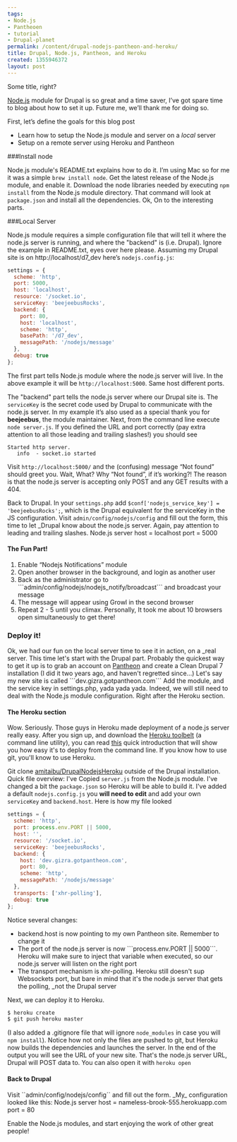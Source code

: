 ```yaml
---
tags:
- Node.js
- Pantheoen
- tutorial
- Drupal-planet
permalink: /content/drupal-nodejs-pantheon-and-heroku/
title: Drupal, Node.js, Pantheon, and Heroku
created: 1355946372
layout: post
---
```

Some title, right?

[Node.js](http://drupal.org/project/nodejs) module for Drupal is so great and a time saver, I’ve got spare time to blog about how to set it up. Future me, we’ll thank me for doing so.

First, let’s define the goals for this blog post

* Learn how to setup the Node.js module and server on a _local_ server
* Setup on  a remote server using Heroku and Pantheon

<!-- more -->

###Install node

Node.js module's README.txt explains how to do it. I’m using Mac so for me it was a simple ``brew install node``.
Get the latest release of the Node.js module, and enable it.
Download the node libraries needed by executing ``npm install`` from the Node.js module directory. That command will look at ```package.json``` and install all the dependencies.
Ok, On to the interesting parts.

###Local Server

Node.js module requires a simple configuration file that will tell it where the node.js server is running, and where the "backend" is (i.e. Drupal). Ignore the example in README.txt, eyes over here please.
Assuming my Drupal site is on http://localhost/d7_dev here’s ``nodejs.config.js``:

```javascript
settings = {
  scheme: 'http',
  port: 5000,
  host: 'localhost',
  resource: '/socket.io',
  serviceKey: 'beejeebusRocks',
  backend: {
    port: 80,
    host: 'localhost',
    scheme: 'http',
    basePath: '/d7_dev',
    messagePath: '/nodejs/message'
  },
  debug: true
};
```

The first part tells Node.js module where the node.js server will live. In the above example it will be ``http://localhost:5000``. Same host different ports.

The "backend" part tells the node.js server where our Drupal site is.
The ``serviceKey`` is the secret code used by Drupal to communicate with the node.js server. In my example it’s also used as a special thank you for <strong>beejeebus</strong>, the module maintainer.
Next, from the command line execute ```node server.js```. If you defined the URL and port correctly (pay extra attention to all those leading and trailing slashes!) you should see

```
Started http server.
   info  - socket.io started
```

Visit ```http://localhost:5000/``` and the (confusing) message “Not found” should greet you. Wait, What? Why “Not found”, if it’s working?!
The reason is that the node.js server is accepting only POST and any GET results with a 404.

Back to Drupal. In your ```settings.php``` add ```$conf['nodejs_service_key'] = 'beejeebusRocks';```, which is the Drupal equivalent for the serviceKey in the JS configuration.
Visit ```admin/config/nodejs/config``` and fill out the form, this time to let _Drupal know about the node.js server. Again, pay attention to leading and trailing slashes.
Node.js server host = localhost
port = 5000

<h4>The Fun Part!</h4>
<ol>
<li>Enable “Nodejs Notifications” module</li>
<li>Open another browser in the background, and login as another user</li>
<li>Back as the administrator go to ```admin/config/nodejs/nodejs_notify/broadcast``` and broadcast your message</li>
<li>The message will appear using Growl in the second browser</li>
<li>Repeat 2 - 5 until you climax. Personally, It took me about 10 browsers open simultaneously to get there!</li>
</ol>

<h3>Deploy it!</h3>
Ok, we had our fun on the local server time to see it in action, on a _real server.
This time let's start with the Drupal part. Probably the quickest way to get it up is to grab an account on <a href="https://www.getpantheon.com/">Pantheon</a> and create a Clean Drupal 7 installation (I did it two years ago, and haven't regretted since...)
Let's say my new site is called ```dev.gizra.gotpantheon.com```
Add the module, and the service key in settings.php, yada yada yada. Indeed, we will still need to deal with the Node.js module configuration. Right after the Heroku section.

<h4>The Heroku section</h4>
Wow. Seriously. Those guys in Heroku made deployment of a node.js server really easy. After you sign up, and download the <a href="https://toolbelt.heroku.com">Heroku toolbelt</a> (a command line utility), you can read <a href="https://devcenter.heroku.com/articles/nodejs">this</a> quick introduction that will show you how easy it's to deploy from the command line. If you know how to use git, you'll know to use Heroku.

Git clone <a href="https://github.com/amitaibu/DrupalNodejsHeroku">amitaibu/DrupalNodejsHeroku</a> outside of the Drupal installation.
Quick file overview:
I've Copied ```server.js``` from the Node.js module.
I've changed a bit the ```package.json``` so Heroku will be able to build it.
I've added a default ```nodejs.config.js``` you <strong>will need to edit</strong> and add your own ```serviceKey``` and ```backend.host```. Here is how my file looked

```javascript
settings = {
  scheme: 'http',
  port: process.env.PORT || 5000,
  host: '',
  resource: '/socket.io',
  serviceKey: 'beejeebusRocks',
  backend: {
    host: 'dev.gizra.gotpantheon.com',
    port: 80,
    scheme: 'http',
    messagePath: '/nodejs/message'
  },
  transports: ['xhr-polling'],
  debug: true
};
```

Notice several changes:
<ul>
<li>backend.host is now pointing to my own Pantheon site. Remember to change it</li>
<li>The port of the node.js server is now ```process.env.PORT || 5000```. Heroku will make sure to inject that variable when executed, so our node.js server will listen on the right port</li>
<li>The transport mechanism is xhr-polling. Heroku still doesn't sup Websockets port, but bare in mind that it's the node.js server that gets the polling, _not the Drupal server</li>
</ul>

Next, we can deploy it to Heroku.

```bash
$ heroku create
$ git push heroku master
```

(I also added a .gitignore file that will ignore ```node_modules``` in case you will ```npm install```).
Notice how not only the files are pushed to git, but Heroku now builds the dependencies and launches the server. In the end of the output you will see the URL of your new site. That's the node.js server URL, Drupal will POST data to. You can also open it with ```heroku open```

<h4>Back to Drupal</h4>
Visit ``admin/config/nodejs/config`` and fill out the form. _My_ configuration looked like this:
Node.js server host = nameless-brook-555.herokuapp.com
port = 80

Enable the Node.js modules, and start enjoying the work of other great people!
